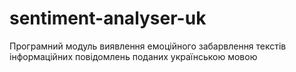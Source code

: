 # sentiment-analyser-uk
Програмний модуль виявлення емоційного забарвлення текстів інформаційних повідомлень поданих українською мовою

